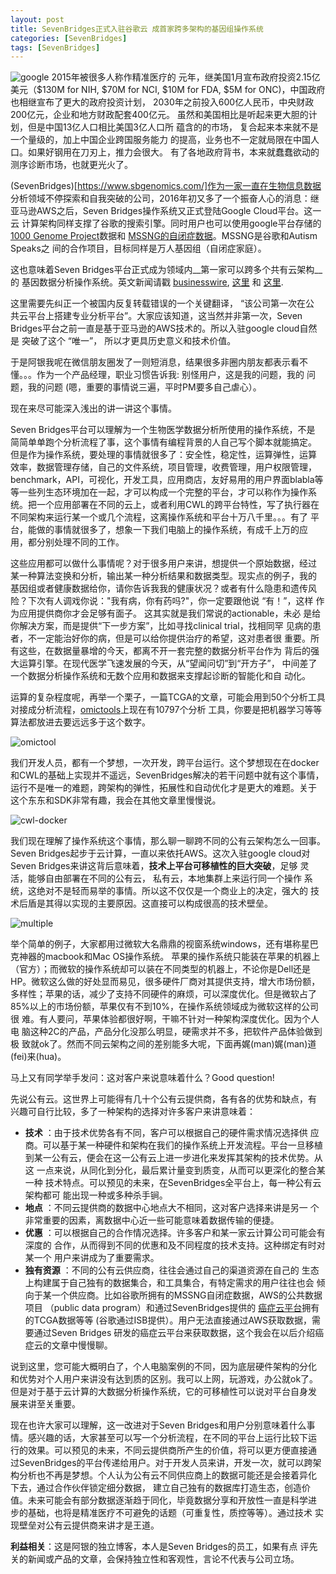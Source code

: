 ```yaml
---
layout: post
title: SevenBridges正式入驻谷歌云 成首家跨多架构的基因组操作系统
categories: [SevenBridges]
tags: [SevenBridges]
---
```


![google](http://i.imgur.com/ydQ82NY.png) 2015年被很多人称作精准医疗的
元年，继美国1月宣布政府投资2.15亿美元（$130M for NIH, $70M for NCI,
$10M for FDA, $5M for ONC)，中国政府也相继宣布了更大的政府投资计划，
2030年之前投入600亿人民币，中央财政200亿元，企业和地方财政配套400亿元。
虽然和美国相比是听起来更大胆的计划，但是中国13亿人口相比美国3亿人口所
蕴含的的市场， 复合起来本来就不是一个量级的，加上中国企业跨国服务能力
的提高，业务也不一定就局限在中国人口。如果好钢用在刀刃上，推力会很大。
有了各地政府背书，本来就蠢蠢欲动的测序诊断市场，也就更光火了。

(SevenBridges)[https://www.sbgenomics.com/]作为一家一直在生物信息数据
分析领域不停探索和自我突破的公司，2016年初又多了一个振奋人心的消息：继
亚马逊AWS之后，Seven Bridges操作系统又正式登陆Google Cloud平台。这一云
计算架构同样支撑了谷歌的搜索引擎。同时用户也可以使用google平台存储的
[1000 Genome Project](http://www.1000genomes.org/)数据和
[MSSNG的自闭症数据](https://www.mss.ng/)。MSSNG是谷歌和Autism Speaks之
间的合作项目，目标同样是万人基因组（自闭症家庭）。

这也意味着Seven Bridges平台正式成为领域内__第一家可以跨多个共有云架构__的
基因数据分析操作系统。英文新闻请戳
[businesswire](http://www.businesswire.com/news/home/20160119005666/en/Bridges-Platform-Google-Cloud-Platform),
[这里](https://www.sbgenomics.com/google/?utm_source=social&utm_medium=tweet&utm_campaign=gcp)
和
[这里](https://www.sbgenomics.com/infrastructure/?utm_source=social&utm_medium=tweet&utm_campaign=gcp).



这里需要先纠正一个被国内反复转载错误的一个关键翻译， “该公司第一次在公
共云平台上搭建专业分析平台”。大家应该知道，这当然并非第一次，Seven
Bridges平台之前一直是基于亚马逊的AWS技术的。所以入驻google cloud自然是
突破了这个 “唯一”， 所以才更具历史意义和技术价值。

于是阿银我呢在微信朋友圈发了一则短消息，结果很多非圈内朋友都表示看不
懂。。。作为一个产品经理，职业习惯告诉我: 别怪用户，这是我的问题，我的
问题，我的问题 (嗯，重要的事情说三遍，平时PM要多自己虐心）。

现在来尽可能深入浅出的讲一讲这个事情。

Seven Bridges平台可以理解为一个生物医学数据分析所使用的操作系统，不是
简简单单跑个分析流程了事，这个事情有编程背景的人自己写个脚本就能搞定。
但是作为操作系统，要处理的事情就很多了：安全性，稳定性，运算弹性，运算
效率，数据管理存储，自己的文件系统，项目管理，收费管理，用户权限管理，
benchmark，API，可视化，开发工具，应用商店，友好易用的用户界面blabla等
等一些列生态环境加在一起，才可以构成一个完整的平台，才可以称作为操作系
统。把一个应用部署在不同的云上，或者利用CWL的跨平台特性，写了执行器在
不同架构来运行某一个或几个流程，这离操作系统和平台十万八千里。。。有了
平台，能做的事情就很多了，想象一下我们电脑上的操作系统，有成千上万的应
用，都分别处理不同的工作。

这些应用都可以做什么事情呢？对于很多用户来讲，想提供一个原始数据，经过
某一种算法变换和分析，输出某一种分析结果和数据类型。现实点的例子，我的
基因组或者健康数据给你，请你告诉我我的健康状况？或者有什么隐患和遗传风
险？下次有人调戏你说："我有病，你有药吗?"，你一定要跟他说 “有！”，这样
作为应用提供商你才会足够有面子。 这其实就是我们常说的actionable，未必
是给你解决方案，而是提供“下一步方案”，比如寻找clinical trial，找相同罕
见病的患者，不一定能治好你的病，但是可以给你提供治疗的希望，这对患者很
重要。所有这些，在数据量暴增的今天，都离不开一套完整的数据分析平台作为
背后的强大运算引擎。在现代医学飞速发展的今天，从“望闻问切”到“开方子”，
中间差了一个数据分析操作系统和无数个应用和数据来支撑起诊断的智能化和自
动化。

运算的复杂程度呢，再举一个栗子，一篇TCGA的文章，可能会用到50个分析工具
对接成分析流程，[omictools](http://omictools.com/)上现在有10797个分析
工具，你要是把机器学习等等算法都放进去要远远多于这个数字。

![omictool](http://i.imgur.com/nWaes63.png)

我们开发人员，都有一个梦想，一次开发，跨平台运行。这个梦想现在在docker
和CWL的基础上实现并不遥远，SevenBridges解决的若干问题中就有这个事情，
运行不是唯一的难题，跨架构的弹性，拓展性和自动优化才是更大的难题。关于
这个东东和SDK非常有趣，我会在其他文章里慢慢说。

![cwl-docker](http://i.imgur.com/WG2tjJ6.png)


我们现在理解了操作系统这个事情，那么聊一聊跨不同的公有云架构怎么一回事。
Seven Bridges起步于云计算，一直以来依托AWS。这次入驻google cloud对
Seven Bridges来讲这背后意味着，__技术上平台可移植性的巨大突破__，足够
灵活，能够自由部署在不同的公有云， 私有云，本地集群上来运行同一个操作
系统，这绝对不是轻而易举的事情。所以这不仅仅是一个商业上的决定，强大的
技术后盾是其得以实现的主要原因。这直接可以构成很高的技术壁垒。


![multiple](http://i.imgur.com/EF4xDEW.png)

举个简单的例子，大家都用过微软大名鼎鼎的视窗系统windows，还有堪称星巴
克神器的macbook和Mac OS操作系统。 苹果的操作系统只能装在苹果的机器上
（官方）；而微软的操作系统却可以装在不同类型的机器上，不论你是Dell还是
HP。微软这么做的好处显而易见，很多硬件厂商对其提供支持，增大市场份额，
多样性；苹果的话，减少了支持不同硬件的麻烦，可以深度优化。但是微软占了
85%以上的市场份额，苹果仅有不到10%，在操作系统领域成为微软这样的公司很
难。有人要问，苹果体验都很好啊，干嘛不针对一种架构深度优化。因为个人电
脑这种2C的产品，产品分化没那么明显，硬需求并不多，把软件产品体验做到极
致就ok了。然而不同云架构之间的差别能多大呢，下面再娓(man)娓(man)道
(fei)来(hua)。

马上又有同学举手发问：这对客户来说意味着什么？Good question!

先说公有云。这世界上可能得有几十个公有云提供商，各有各的优势和缺点，有
兴趣可自行比较，多了一种架构的选择对许多客户来讲意味着：

- __技术__ ：由于技术优势各有不同，客户可以根据自己的硬件需求情况选择供
应商。可以基于某一种硬件和架构在我们的操作系统上开发流程。平台一旦移植
到某一公有云，便会在这一公有云上进一步进化来发挥其架构的技术优势。从这
一点来说，从同化到分化，最后累计量变到质变，从而可以更深化的整合某一种
技术特点。可以预见的未来，在SevenBridges全平台上，每一种公有云架构都可
能出现一种或多种杀手锏。
- __地点__ ：不同云提供商的数据中心地点大不相同，这对客户选择来讲是另一
  个非常重要的因素，离数据中心近一些可能意味着数据传输的便捷。
- __优惠__ ：可以根据自己的合作情况选择。许多客户和某一家云计算公司可能会有深度的
  合作，从而得到不同的优惠和及不同程度的技术支持。这种绑定有时对某一个
  用户来讲成为了重要需求。
- __独有资源__ ：不同的公有云供应商，往往会通过自己的渠道资源在自己的
生态上构建属于自己独有的数据集合，和工具集合，有特定需求的用户往往也会
倾向于某一个供应商。比如谷歌所拥有的MSSNG自闭症数据，AWS的公共数据项目
（public data program）和通过SevenBridges提供的
[癌症云平台](http://www.cancergenomicscloud.org/)拥有的TCGA数据等等
(谷歌通过ISB提供）。用户无法直接通过AWS获取数据，需要通过Seven Bridges
研发的癌症云平台来获取数据，这个我会在以后介绍癌症云的文章中慢慢聊。

说到这里，您可能大概明白了，个人电脑案例的不同，因为底层硬件架构的分化
和优势对个人用户来讲没有达到质的区别。我可以上网，玩游戏，办公就ok了。
但是对于基于云计算的大数据分析操作系统，它的可移植性可以说对平台自身发
展来讲至关重要。

现在也许大家可以理解，这一改进对于Seven Bridges和用户分别意味着什么事
情。感兴趣的话，大家甚至可以写一个分析流程，在不同的平台上运行比较下运
行的效果。可以预见的未来，不同云提供商所产生的价值，将可以更方便直接通
过SevenBridges的平台传递给用户。对于开发人员来讲，开发一次，就可以跨架
构分析也不再是梦想。个人认为公有云不同供应商上的数据可能还是会接着异化
下去，通过合作伙伴锁定细分数据， 建立自己独有的数据库打造生态，创造价
值。未来可能会有部分数据逐渐趋于同化，毕竟数据分享和开放性一直是科学进
步的基础，也将是精准医疗不可避免的话题（可重复性，质控等等）。通过技术
实现壁垒对公有云提供商来讲才是王道。


__利益相关__：这是阿银的独立博客，本人是Seven Bridges的员工，如果有点
评先关的新闻或产品的文章，会保持独立性和客观性，言论不代表与公司立场。

